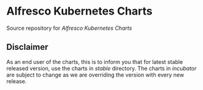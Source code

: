 # Alfresco Kubernetes Charts

Source repository for *Alfresco Kubernetes Charts*

## Disclaimer 

As an end user of the charts, this is to inform you that for latest stable released version, use the charts in *stable* directory. 
The charts in *incubator* are subject to change as we are overriding the version with every new release.